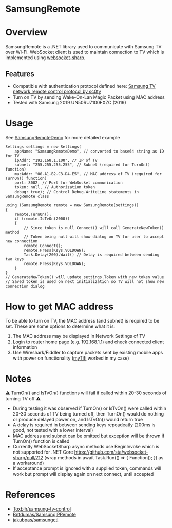 # SamsungRemote
# Overview
  
SamsungRemote is a .NET library used to communicate with Samsung TV over Wi-Fi. WebSocket client is used to maintain connection to TV which is implemented using [websocket-sharp](https://github.com/sta/websocket-sharp).
## Features
- Compatible with authentication protocol defined here: [Samsung TV network remote control protocol by sc0ty](http://sc0ty.pl/2012/02/samsung-tv-network-remote-control-protocol/)
- Turn on TV by sending Wake-On-Lan Magic Packet using MAC address
- Tested with Samsung 2019 UN50RU7100FXZC (2019)

# Usage
See [SamsungRemoteDemo](https://github.com/luvaihassanali/SamsungRemote/blob/master/SamsungRemoteDemo/Program.cs) for more detailed example
```
Settings settings = new Settings(
    appName: "SamsungRemoteDemo", // converted to base64 string as ID for TV
    ipAddr: "192.168.1.100", // IP of TV
    subnet: "255.255.255.255", // Subnet (required for TurnOn() function)
    macAddr: "00-A1-B2-C3-D4-E5", // MAC address of TV (required for TurnOn() function)
    port: 8002, // Port for WebSocket communication
    token: null, // Authorization token
    debug: true); // Control Debug.WriteLine statements in SamsungRemote class
    
using (SamsungRemote remote = new SamsungRemote(settings))
{
    remote.TurnOn();
    if (remote.IsTvOn(2000))
    {
        // Since token is null Connect() will call GenerateNewToken() method
        // Token being null will show dialog on TV for user to accept new connection
        remote.Connect();
        remote.Press(Keys.VOLDOWN);
        Task.Delay(200).Wait() // Delay is required between sending two keys
        remote.Press(Keys.VOLDOWN);
    }
}
// GenerateNewToken() will update settings.Token with new token value 
// Saved token is used on next initialization so TV will not show new connection dialog 
```

# How to get MAC address
To be able to turn on TV, the MAC address (and subnet) is required to be set. These are some options to determine what it is:
1. The MAC address may be displayed in Network Settings of TV
2. Login to router home page (e.g. 192.168.1.1) and check connected client information
3. Use Wireshark/Fiddler to capture packets sent by existing mobile apps with power on functionality ([myTifi](https://apps.apple.com/us/app/mytifi-remote-for-samsung-tv/id441912305) worked in my case)

# Notes
:warning: TurnOn() and IsTvOn() functions will fail if called within 20-30 seconds of turning TV off :warning:
- During testing it was observed if TurnOn() or IsTvOn() were called within 20-30 seconds of TV being turned off, then TurnOn() would do nothing or produce delayed power on, and IsTvOn() would return true
- A delay is required in between sending keys repeadeatly (200ms is good, not tested with a lower interval)
- MAC address and subnet can be omitted but exception will be thrown if TurnOn() function is called
- Currently WebSocketSharp async methods use BeginInvoke which is not supported for .NET Core https://github.com/sta/websocket-sharp/pull/712 (wrap methods in await Task.Run(() => { Function(); }) as a workaround)
- If acceptance prompt is ignored with a supplied token, commands will work but prompt will display again on next connect, until accepted

# References
- [Toxblh/samsung-tv-control](https://github.com/Toxblh/samsung-tv-control)
- [Bntdumas/SamsungIPRemote](https://github.com/Bntdumas/SamsungIPRemote) 
- [jakubpas/samsungctl](https://github.com/jakubpas/samsungctl)
